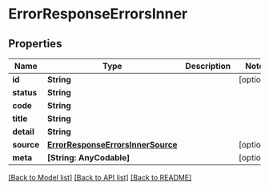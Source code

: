 # ErrorResponseErrorsInner

## Properties
Name | Type | Description | Notes
------------ | ------------- | ------------- | -------------
**id** | **String** |  | [optional] 
**status** | **String** |  | 
**code** | **String** |  | 
**title** | **String** |  | 
**detail** | **String** |  | 
**source** | [**ErrorResponseErrorsInnerSource**](ErrorResponseErrorsInnerSource.md) |  | [optional] 
**meta** | **[String: AnyCodable]** |  | [optional] 

[[Back to Model list]](../README.md#documentation-for-models) [[Back to API list]](../README.md#documentation-for-api-endpoints) [[Back to README]](../README.md)


